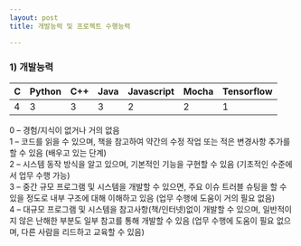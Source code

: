```yaml
---
layout: post
title: 개발능력 및 프로젝트 수행능력

---
```


### 1) 개발능력

| C | Python | C++ | Java | Javascript | Mocha | Tensorflow |
| :------ |:--- | :--- |:--- | :--- | :--- | :--- | 
| 4 | 3 | 3 | 3 | 2 | 2 | 1 |

0 – 경험/지식이 없거나 거의 없음  
1 – 코드를 읽을 수 있으며, 책을 참고하여 약간의 수정 작업 또는 적은 변경사항 추가를 할 수 있음 (배우고 있는 단계)  
2 – 시스템 동작 방식을 알고 있으며, 기본적인 기능을 구현할 수 있음 (기초적인 수준에서 업무 수행 가능)  
3 – 중간 규모 프로그램 및 시스템을 개발할 수 있으면, 주요 이슈 트러블 슈팅을 할 수 있을 정도로 내부 구조에 대해 이해하고 있음 (업무 수행에 도움이 거의 필요 없음)  
4 – 대규모 프로그램 및 시스템을 참고사항(책/인터넷)없이 개발할 수 있으며, 일반적이지 않은 난해한 부분도 일부 참고를 통해 개발할 수 있음 (업무 수행에 도움이 필요 없으며, 다른 사람을 리드하고 교육할 수 있음)  
